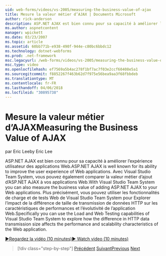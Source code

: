 ```yaml
---
uid: web-forms/videos/vs-2005/measuring-the-business-value-of-ajax
title: Mesure la valeur métier d’AJAX | Documents Microsoft
author: rick-anderson
description: ASP.NET AJAX est bien connu pour sa capacité à améliorer l’expérience utilisateur des applications Web. Avec Visual Studio Team System, vous pouvez également mesurer la busine...
ms.author: aspnetcontent
manager: wpickett
ms.date: 03/23/2007
ms.topic: article
ms.assetid: 60bb771b-e938-490f-944e-c80bc6bbdc12
ms.technology: dotnet-webforms
ms.prod: .net-framework
msc.legacyurl: /web-forms/videos/vs-2005/measuring-the-business-value-of-ajax
msc.type: video
ms.openlocfilehash: ef7569a5b4ac278f1bf7ac7f03e2ccf60408e5a1
ms.sourcegitcommit: f8852267f463b62d7f975e56bea9aa3f68fbbdeb
ms.translationtype: MT
ms.contentlocale: fr-FR
ms.lasthandoff: 04/06/2018
ms.locfileid: "30895738"
---
```

<a name="measuring-the-business-value-of-ajax"></a><span data-ttu-id="498a6-104">Mesure la valeur métier d’AJAX</span><span class="sxs-lookup"><span data-stu-id="498a6-104">Measuring the Business Value of AJAX</span></span>
====================
<span data-ttu-id="498a6-105">par Eric Lee</span><span class="sxs-lookup"><span data-stu-id="498a6-105">by Eric Lee</span></span>

<span data-ttu-id="498a6-106">ASP.NET AJAX est bien connu pour sa capacité à améliorer l’expérience utilisateur des applications Web.</span><span class="sxs-lookup"><span data-stu-id="498a6-106">ASP.NET AJAX is well known for its ability to improve the user experience of Web applications.</span></span> <span data-ttu-id="498a6-107">Avec Visual Studio Team System, vous pouvez également comparer la valeur métier d’ajout d’ASP.NET AJAX à vos applications Web.</span><span class="sxs-lookup"><span data-stu-id="498a6-107">With Visual Studio Team System you can also measure the business value of adding ASP.NET AJAX to your Web applications.</span></span> <span data-ttu-id="498a6-108">Plus précisément, vous pouvez utiliser les fonctionnalités de charge et de tests Web de Visual Studio Team System pour Explorer l’impact de la différence de taille de transmission de données HTTP sur les caractéristiques de performances et l’évolutivité de l’application Web.</span><span class="sxs-lookup"><span data-stu-id="498a6-108">Specifically you can use the Load and Web Testing capabilities of Visual Studio Team System to explore how the difference in HTTP data transmission size affects the performance and scalability characteristics of the Web application.</span></span>

[<span data-ttu-id="498a6-109">&#9654;Regardez la vidéo (10 minutes)</span><span class="sxs-lookup"><span data-stu-id="498a6-109">&#9654; Watch video (10 minutes)</span></span>](https://channel9.msdn.com/Blogs/ASP-NET-Site-Videos/measuring-the-business-value-of-ajax)

> [!div class="step-by-step"]
> <span data-ttu-id="498a6-110">[Précédent](introduction-to-managing-and-running-tests-with-team-system.md)
> [Suivant](code-coverage-of-automated-tests.md)</span><span class="sxs-lookup"><span data-stu-id="498a6-110">[Previous](introduction-to-managing-and-running-tests-with-team-system.md)
[Next](code-coverage-of-automated-tests.md)</span></span>
